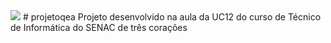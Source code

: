 <img src="https://i.ibb.co/SsDPcS7/Logomarca-feminina-gr-fica-ilustra-o-de-comunica-o.png">
# projetoqea
Projeto desenvolvido na aula da UC12 do curso de Técnico de Informática do SENAC de três corações
